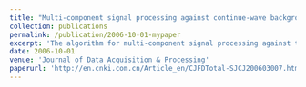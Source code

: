 ```yaml
---
title: "Multi-component signal processing against continue-wave background."
collection: publications
permalink: /publication/2006-10-01-mypaper
excerpt: 'The algorithm for multi-component signal processing against the background of linear frequency modulated continuous wave(LFMCW) in electronic reconnaissance is discussed.The pulse signals can be detected from the continue-wave background by analyzing every time slice of the short-time Fourier transform exerted on the received signal.By filtering the LFM pulse signals and remaining the component of the CW signal,the periodic time-frequency curve of LFMCW radar signal can be obtained.According to characters of the spectrum of the time-frequency curve,the main parameters of the LFMCW signal can be estimated.Then,by filtering LFMCW component from pulse signals,the parameters of the LFM pulse signals can be estimated by the relative algorithms.Simulation results indicate that the method can accurately estimate the parameters of LFMCW signals and LFM pulse signals.When SNR of the LFMCW signals is higher than(-8 dB) and its power is 6 dB lower compared with LFM pulse signals,the performance of the algorithm is stable and the precision is good.'
date: 2006-10-01
venue: 'Journal of Data Acquisition & Processing'
paperurl: 'http://en.cnki.com.cn/Article_en/CJFDTotal-SJCJ200603007.htm'
---
```



